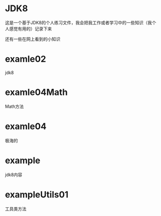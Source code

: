 # JDK8
这是一个基于JDK8的个人练习文件，我会把我工作或者学习中的一些知识（我个人感觉有用的）记录下来

还有一些在网上看到的小知识

# examle02
jdk8
# examle04Math
Math方法
# examle04
极海的

# example 
jdk8内容
# exampleUtils01
工具类方法